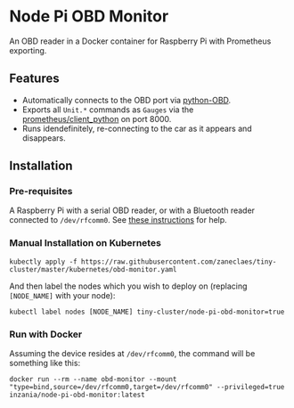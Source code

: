 # Node Pi OBD Monitor
An OBD reader in a Docker container for Raspberry Pi with Prometheus exporting.

## Features
* Automatically connects to the OBD port via [python-OBD](https://github.com/brendan-w/python-OBD).
* Exports all `Unit.*` commands as `Gauges` via the [prometheus/client_python](https://github.com/prometheus/client_python) on port 8000.
* Runs idendefinitely, re-connecting to the car as it appears and disappears.

## Installation

### Pre-requisites
A Raspberry Pi with a serial OBD reader, or with a Bluetooth reader connected to `/dev/rfcomm0`. See [these instructions](https://medium.com/@fsjohnny/connecting-your-bluetooth-obdii-adapter-or-other-serial-port-adapters-to-a-raspberry-pi-3-f2c9663dae73) for help.

### Manual Installation on Kubernetes
```
kubectly apply -f https://raw.githubusercontent.com/zaneclaes/tiny-cluster/master/kubernetes/obd-monitor.yaml
```

And then label the nodes which you wish to deploy on (replacing `[NODE_NAME]` with your node):
```
kubectl label nodes [NODE_NAME] tiny-cluster/node-pi-obd-monitor=true
```

### Run with Docker
Assuming the device resides at `/dev/rfcomm0`, the command will be something like this:
```
docker run --rm --name obd-monitor --mount "type=bind,source=/dev/rfcomm0,target=/dev/rfcomm0" --privileged=true inzania/node-pi-obd-monitor:latest
```
